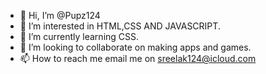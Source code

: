 - 👋 Hi, I’m @Pupz124
- 👀 I’m interested in HTML,CSS AND JAVASCRIPT.
- 🌱 I’m currently learning CSS.
- 💞️ I’m looking to collaborate on making apps and games.
- 📫 How to reach me email me on sreelak124@icloud.com

<!---
Pupz124/Pupz124 is a ✨ special ✨ repository because its `README.md` (this file) appears on your GitHub profile.
You can click the Preview link to take a look at your changes.
--->
